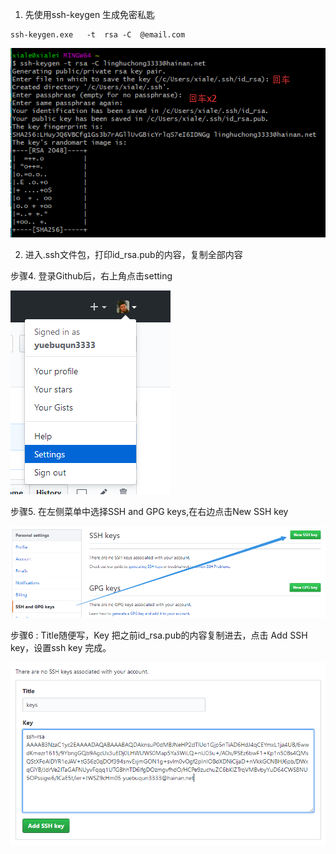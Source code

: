 1. 先使用ssh-keygen 生成免密私匙

```
ssh-keygen.exe   -t  rsa -C  @email.com
```





![1573483768847](assets/1573483768847.png)



2. 进入.ssh文件包，打印id_rsa.pub的内容，复制全部内容



步骤4. 登录Github后，右上角点击setting

![1573483886675](assets/1573483886675.png)



步骤5. 在左侧菜单中选择SSH and GPG keys,在右边点击New SSH key

![1573483915917](assets/1573483915917.png)



步骤6 : Title随便写，Key 把之前id_rsa.pub的内容复制进去，点击 Add SSH key，设置ssh key 完成。

![1573483941270](assets/1573483941270.png)